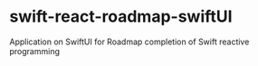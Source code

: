# swift-react-roadmap-swiftUI
Application on SwiftUI for Roadmap completion of Swift reactive programming
